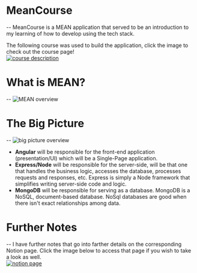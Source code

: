 # MeanCourse
--
MeanCourse is a MEAN application that served to be an introduction to my learning of how to develop using the tech stack.

The following course was used to build the application, click the image to check out the course page!  
[![course description](https://i.imgur.com/fIXFol8.png)](https://www.udemy.com/course/angular-2-and-nodejs-the-practical-guide/?couponCode=D_0323)

# What is MEAN?
--
![MEAN overview](https://i.imgur.com/z1Qho8o.png)

# The Big Picture
--
![big picture overview](https://i.imgur.com/2v3wsUY.png)
* **Angular** will be responsible for the front-end application (presentation/UI) which will be a Single-Page application.  
* **Express/Node** will be responsible for the server-side, will be that one that handles the business logic, accesses the database, processes requests and responses, etc. Express is simply a Node framework that simplifies writing server-side code and logic.  
* **MongoDB** will be responsible for serving as a database. MongoDB is a NoSQL, document-based database. NoSql databases are good when there isn't exact relationships among data.

# Further Notes
--
I have further notes that go into farther details on the corresponding Notion page. Click the image below to access that page if you wish to take a look as well.  
[![notion page](https://i.imgur.com/5jn9PK2.png)](https://pauljhwang.notion.site/Building-First-MEAN-MongoDB-Express-js-AngularJS-Node-js-Application-894a9770a07f4a6e8524eeece9f2d060)